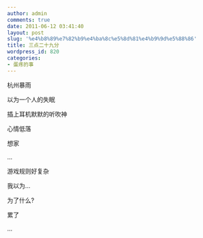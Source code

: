 ```yaml
---
author: admin
comments: true
date: 2011-06-12 03:41:40
layout: post
slug: '%e4%b8%89%e7%82%b9%e4%ba%8c%e5%8d%81%e4%b9%9d%e5%88%86'
title: 三点二十九分
wordpress_id: 820
categories:
- 蛋疼的事
---
```


杭州暴雨

以为一个人的失眠

插上耳机默默的听吹神

心情低落

想家

...

游戏规则好复杂

我以为...

为了什么?

累了

...
